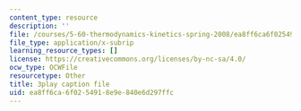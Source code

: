 ```yaml
---
content_type: resource
description: ''
file: /courses/5-60-thermodynamics-kinetics-spring-2008/ea8ff6ca6f0254918e9e840e6d297ffc_6kBqi9vVC6s.vtt
file_type: application/x-subrip
learning_resource_types: []
license: https://creativecommons.org/licenses/by-nc-sa/4.0/
ocw_type: OCWFile
resourcetype: Other
title: 3play caption file
uid: ea8ff6ca-6f02-5491-8e9e-840e6d297ffc
---
```

